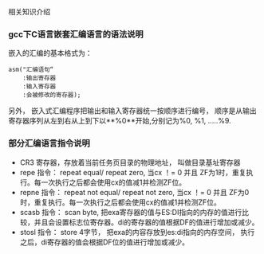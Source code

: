 相关知识介绍

### gcc下C语言嵌套汇编语言的语法说明
嵌入的汇编的基本格式为：  
```
asm("汇编语句“
	:输出寄存器
	:输入寄存器
	:会被修改的寄存器);
```

另外， 嵌入式汇编程序把输出和输入寄存器统一按顺序进行编号， 顺序是从输出寄存器序列从左到右从上到下以**%0**开始,分别记为%0, %1, .....%9.  

### 部分汇编语言指令说明
- CR3 寄存器，存放着当前任务页目录的物理地址， 叫做目录基址寄存器
- repe 指令： repeat equal/ repeat zero, 当cx ！= 0 并且 ZF为1时，重复执行。每一次执行之后都会使用cx的值减1并检测ZF位。
- repne 指令： repeat not equal/ repeat not zero, 当cx ！= 0 并且 ZF为0时，重复执行。每一次执行之后都会使用cx的值减1并检测ZF位。
- scasb 指令： scan byte, 把exa寄存器的值与ES:DI指向的内存的值进行比较，并且会设置标志位寄存器。di的寄存器的值根据DF的值进行增加或减少。
- stosl 指令： store 4字节， 把exa的内容存放到es:di指向的内存空间， 执行之后，di寄存器的值会根据DF位的值进行增加或减少。
